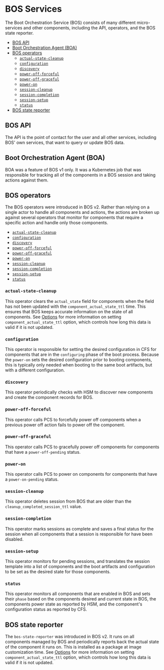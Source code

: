 # BOS Services

The Boot Orchestration Service \(BOS\) consists of many different micro-services and other components, including the API, operators, and the BOS state reporter.

* [BOS API](#bos-api)
* [Boot Orchestration Agent \(BOA\)](#boot-orchestration-agent-boa)
* [BOS operators](#bos-operators)
    * [`actual-state-cleanup`](#actual-state-cleanup)
    * [`configuration`](#configuration)
    * [`discovery`](#discovery)
    * [`power-off-forceful`](#power-off-forceful)
    * [`power-off-graceful`](#power-off-graceful)
    * [`power-on`](#power-on)
    * [`session-cleanup`](#session-cleanup)
    * [`session-completion`](#session-completion)
    * [`session-setup`](#session-setup)
    * [`status`](#status)
* [BOS state reporter](#bos-state-reporter)

## BOS API

The API is the point of contact for the user and all other services, including BOS' own services, that want to query or update BOS data.

## Boot Orchestration Agent \(BOA\)

BOA was a feature of BOS v1 only. It was a Kubernetes job that was responsible for tracking all of the components in a BOS session and taking actions against them.

## BOS operators

The BOS operators were introduced in BOS v2.
Rather than relying on a single actor to handle all components and actions, the actions are broken up against several operators that monitor for components that require a specific action and handle only those components.

* [`actual-state-cleanup`](#actual-state-cleanup)
* [`configuration`](#configuration)
* [`discovery`](#discovery)
* [`power-off-forceful`](#power-off-forceful)
* [`power-off-graceful`](#power-off-graceful)
* [`power-on`](#power-on)
* [`session-cleanup`](#session-cleanup)
* [`session-completion`](#session-completion)
* [`session-setup`](#session-setup)
* [`status`](#status)

### `actual-state-cleanup`

This operator clears the `actual_state` field for components when the field has not been updated with the `component_actual_state_ttl` time.
This ensures that BOS keeps accurate information on the state of all components.
See [Options](Options.md) for more information on setting `component_actual_state_ttl` option, which controls how long this data is valid if it is not updated.

### `configuration`

This operator is responsible for setting the desired configuration in CFS for components that are in the `configuring` phase of the boot process.
Because the `power-on` sets the desired configuration prior to booting components, this is typically only needed when booting to the same boot artifacts, but with a different configuration.

### `discovery`

This operator periodically checks with HSM to discover new components and create the component records for BOS.

### `power-off-forceful`

This operator calls PCS to forcefully power off components when a previous power off action fails to power off the component.

### `power-off-graceful`

This operator calls PCS to gracefully power off components for components that have a `power-off-pending` status.

### `power-on`

This operator calls PCS to power on components for components that have a `power-on-pending` status.

### `session-cleanup`

This operator deletes session from BOS that are older than the `cleanup_completed_session_ttl` value.

### `session-completion`

This operator marks sessions as complete and saves a final status for the session when all components that a session is responsible for have been disabled.

### `session-setup`

This operator monitors for pending sessions, and translates the session template into a list of components and the boot artifacts and configuration to be set as the desired state for those components.

### `status`

This operator monitors all components that are enabled in BOS and sets their `phase` based on the components desired and current state in BOS, the components power state as reported by HSM, and the component's configuration status as reported by CFS.

## BOS state reporter

The `bos-state-reporter` was introduced in BOS v2. It runs on all components managed by BOS and periodically reports back the actual state of the component it runs on.
This is installed as a package at image customization time.
See [Options](Options.md) for more information on setting `component_actual_state_ttl` option, which controls how long this data is valid if it is not updated.
